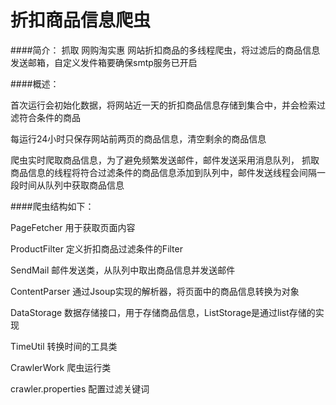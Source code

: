 折扣商品信息爬虫
==========

####简介：
抓取 网购淘实惠 网站折扣商品的多线程爬虫，将过滤后的商品信息发送邮箱，自定义发件箱要确保smtp服务已开启

####概述：

首次运行会初始化数据，将网站近一天的折扣商品信息存储到集合中，并会检索过滤符合条件的商品

每运行24小时只保存网站前两页的商品信息，清空剩余的商品信息

爬虫实时爬取商品信息，为了避免频繁发送邮件，邮件发送采用消息队列，
抓取商品信息的线程将符合过滤条件的商品信息添加到队列中，邮件发送线程会间隔一段时间从队列中获取商品信息

####爬虫结构如下：

PageFetcher 用于获取页面内容

ProductFilter 定义折扣商品过滤条件的Filter

SendMail 邮件发送类，从队列中取出商品信息并发送邮件

ContentParser 通过Jsoup实现的解析器，将页面中的商品信息转换为对象

DataStorage 数据存储接口，用于存储商品信息，ListStorage是通过list存储的实现

TimeUtil 转换时间的工具类

CrawlerWork 爬虫运行类

crawler.properties 配置过滤关键词